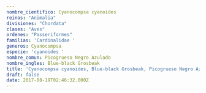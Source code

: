 ```yaml
---
nombre_cientifico: Cyanocompsa cyanoides
reinos: "Animalia"
divisiones: "Chordata"
clases: "Aves"
ordenes: "Passeriformes"
familias: 'Cardinalidae '
generos: Cyanocompsa
especie: 'cyanoides '
nombre_comun: Picogrueso Negro Azulado
nombre_ingles: Blue-black Grosbeak
title: 'Cyanocompsa cyanoides, Blue-black Grosbeak, Picogrueso Negro Azulado'
draft: false
date: 2017-08-19T02:46:32.000Z
---
```


